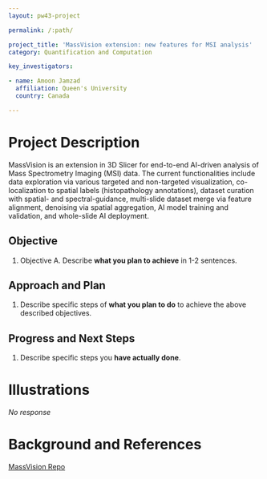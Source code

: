 ```yaml
---
layout: pw43-project

permalink: /:path/

project_title: 'MassVision extension: new features for MSI analysis'
category: Quantification and Computation

key_investigators:

- name: Amoon Jamzad
  affiliation: Queen's University
  country: Canada

---
```


# Project Description

<!-- Add a short paragraph describing the project. -->


MassVision is an extension in 3D Slicer for end-to-end AI-driven analysis of Mass Spectrometry Imaging (MSI) data. The current functionalities include data exploration via various targeted and non-targeted visualization, co-localization to spatial labels (histopathology annotations), dataset curation with spatial- and spectral-guidance, multi-slide dataset merge via feature alignment, denoising via spatial aggregation, AI model training and validation, and whole-slide AI deployment.



## Objective

<!-- Describe here WHAT you would like to achieve (what you will have as end result). -->


1. Objective A. Describe **what you plan to achieve** in 1-2 sentences.




## Approach and Plan

<!-- Describe here HOW you would like to achieve the objectives stated above. -->


1. Describe specific steps of **what you plan to do** to achieve the above described objectives.




## Progress and Next Steps

<!-- Update this section as you make progress, describing of what you have ACTUALLY DONE.
     If there are specific steps that you could not complete then you can describe them here, too. -->


1. Describe specific steps you **have actually done**.




# Illustrations

<!-- Add pictures and links to videos that demonstrate what has been accomplished. -->


_No response_



# Background and References

<!-- If you developed any software, include link to the source code repository.
     If possible, also add links to sample data, and to any relevant publications. -->


[MassVision Repo](https://github.com/jamzad/SlicerMassVision)

